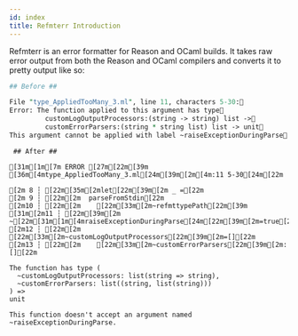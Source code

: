 ```yaml
---
id: index
title: Refmterr Introduction
---
```


Refmterr is an error formatter for Reason and OCaml builds. It takes raw error output from both the Reason and OCaml compilers and converts it to pretty output like so:

```perl
## Before ##

File "type_AppliedTooMany_3.ml", line 11, characters 5-30:
Error: The function applied to this argument has type
         customLogOutputProcessors:(string -> string) list ->
         customErrorParsers:(string * string list) list -> unit
This argument cannot be applied with label ~raiseExceptionDuringParse
```

```sh-stacked
 ## After ##

[31m[1m[7m ERROR [27m[22m[39m [36m[4mtype_AppliedTooMany_3.ml[24m[39m[2m[4m:11 5-30[24m[22m

[2m 8 ┆ [22m[35m[2mlet[22m[39m[2m _ =[22m
[2m 9 ┆ [22m[2m  parseFromStdin[22m
[2m10 ┆ [22m[2m    [22m[33m[2m~refmttypePath[22m[39m
[31m[2m11 ┆ [22m[39m[2m    ~[22m[31m[1m[4mraiseExceptionDuringParse[24m[22m[39m[2m=true[22m
[2m12 ┆ [22m[2m    [22m[33m[2m~customLogOutputProcessors[22m[39m[2m=[][22m
[2m13 ┆ [22m[2m    [22m[33m[2m~customErrorParsers[22m[39m[2m:[][22m

The function has type (
  ~customLogOutputProcessors: list(string => string),
  ~customErrorParsers: list((string, list(string)))
) =>
unit

This function doesn't accept an argument named ~raiseExceptionDuringParse.
```
